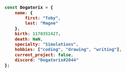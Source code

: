 <!-- Zero width character is used to put extra blank lines before and after code -->

<h3>
    
```javascript
​
const Dogatorix = {
    name: {
        first: "Toby",
        last: "Magne"
    },
    birth: 1170351427,
    death: NaN,
    specialty: "Simulations",
    hobbies: ["coding", "drawing", "writing"],
    current_project: false,
    discord: "Dogatorix#2044"
};
​
```
</h3>
